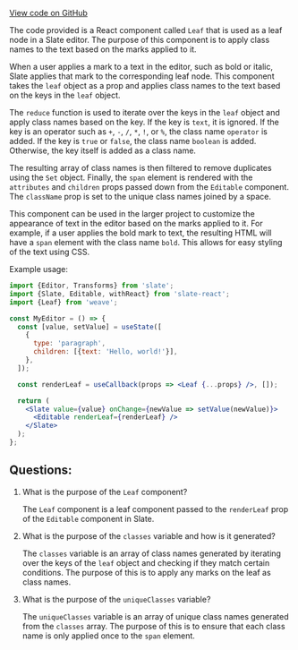 [View code on GitHub](https://github.com/wandb/weave/weave-js/src/panel/WeaveExpression/leaf.tsx)

The code provided is a React component called `Leaf` that is used as a leaf node in a Slate editor. The purpose of this component is to apply class names to the text based on the marks applied to it. 

When a user applies a mark to a text in the editor, such as bold or italic, Slate applies that mark to the corresponding leaf node. This component takes the `leaf` object as a prop and applies class names to the text based on the keys in the `leaf` object. 

The `reduce` function is used to iterate over the keys in the `leaf` object and apply class names based on the key. If the key is `text`, it is ignored. If the key is an operator such as `+`, `-`, `/`, `*`, `!`, or `%`, the class name `operator` is added. If the key is `true` or `false`, the class name `boolean` is added. Otherwise, the key itself is added as a class name. 

The resulting array of class names is then filtered to remove duplicates using the `Set` object. Finally, the `span` element is rendered with the `attributes` and `children` props passed down from the `Editable` component. The `className` prop is set to the unique class names joined by a space. 

This component can be used in the larger project to customize the appearance of text in the editor based on the marks applied to it. For example, if a user applies the bold mark to text, the resulting HTML will have a `span` element with the class name `bold`. This allows for easy styling of the text using CSS. 

Example usage:

```jsx
import {Editor, Transforms} from 'slate';
import {Slate, Editable, withReact} from 'slate-react';
import {Leaf} from 'weave';

const MyEditor = () => {
  const [value, setValue] = useState([
    {
      type: 'paragraph',
      children: [{text: 'Hello, world!'}],
    },
  ]);

  const renderLeaf = useCallback(props => <Leaf {...props} />, []);

  return (
    <Slate value={value} onChange={newValue => setValue(newValue)}>
      <Editable renderLeaf={renderLeaf} />
    </Slate>
  );
};
```
## Questions: 
 1. What is the purpose of the `Leaf` component?
    
    The `Leaf` component is a leaf component passed to the `renderLeaf` prop of the `Editable` component in Slate.

2. What is the purpose of the `classes` variable and how is it generated?
    
    The `classes` variable is an array of class names generated by iterating over the keys of the `leaf` object and checking if they match certain conditions. The purpose of this is to apply any marks on the leaf as class names.

3. What is the purpose of the `uniqueClasses` variable?
    
    The `uniqueClasses` variable is an array of unique class names generated from the `classes` array. The purpose of this is to ensure that each class name is only applied once to the `span` element.